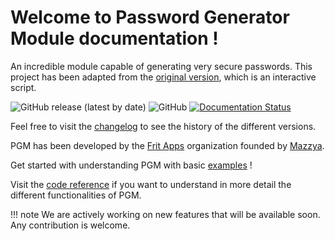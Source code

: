 # Welcome to Password Generator Module documentation !

An incredible module capable of generating very secure passwords. 
This project has been adapted from the [original version](https://github.com/Mazzya/passwordgenerator), which is an interactive script.

![GitHub release (latest by date)](https://img.shields.io/github/v/release/mazzya/password-generator-module)
![GitHub](https://img.shields.io/github/license/mazzya/password-generator-module)
[![Documentation Status](https://readthedocs.org/projects/password-generator-module/badge/?version=latest)](https://password-generator-module.readthedocs.io/en/latest/?badge=latest)


Feel free to visit the [changelog](CHANGELOG.md) to see the history of the different versions.

PGM has been developed by the [Frit Apps](https://github.com/Frit-Apps) organization founded by [Mazzya](https://github.com/mazzya).

Get started with understanding PGM with basic [examples](get_started.md) !

Visit the [code reference](pgm-reference.md) if you want to understand in more detail the different functionalities of PGM.

!!! note
    We are actively working on new features that will be available soon. Any contribution is welcome.

